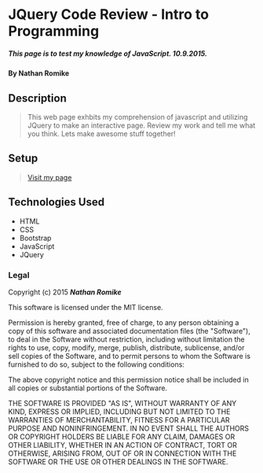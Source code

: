 # JQuery Code Review - Intro to Programming

##### This page is to test my knowledge of JavaScript. 10.9.2015.

#### By **Nathan Romike**

## Description

> This web page exhbits my comprehension of javascript and utilizing JQuery to make an interactive page. Review my work and tell me what you think. Lets make awesome stuff together!

## Setup

>[Visit my page](http://nathanromike.github.io/favorite-jquery) 

## Technologies Used

* HTML
* CSS
* Bootstrap
* JavaScript
* JQuery

### Legal

Copyright (c) 2015 **_Nathan Romike_**

This software is licensed under the MIT license.

Permission is hereby granted, free of charge, to any person obtaining a copy
of this software and associated documentation files (the "Software"), to deal
in the Software without restriction, including without limitation the rights
to use, copy, modify, merge, publish, distribute, sublicense, and/or sell
copies of the Software, and to permit persons to whom the Software is
furnished to do so, subject to the following conditions:

The above copyright notice and this permission notice shall be included in
all copies or substantial portions of the Software.

THE SOFTWARE IS PROVIDED "AS IS", WITHOUT WARRANTY OF ANY KIND, EXPRESS OR
IMPLIED, INCLUDING BUT NOT LIMITED TO THE WARRANTIES OF MERCHANTABILITY,
FITNESS FOR A PARTICULAR PURPOSE AND NONINFRINGEMENT. IN NO EVENT SHALL THE
AUTHORS OR COPYRIGHT HOLDERS BE LIABLE FOR ANY CLAIM, DAMAGES OR OTHER
LIABILITY, WHETHER IN AN ACTION OF CONTRACT, TORT OR OTHERWISE, ARISING FROM,
OUT OF OR IN CONNECTION WITH THE SOFTWARE OR THE USE OR OTHER DEALINGS IN
THE SOFTWARE.
